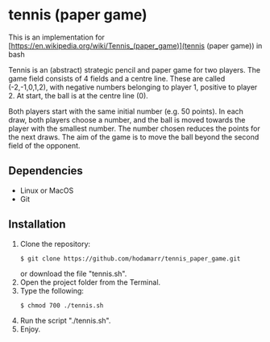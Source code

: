 # tennis (paper game)
This is an implementation for [https://en.wikipedia.org/wiki/Tennis_(paper_game)](tennis (paper game)) in bash

Tennis is an (abstract) strategic pencil and paper game for two players. The game field consists of 4 fields and a centre line. These are called (-2,-1,0,1,2), with negative numbers belonging to player 1, positive to player 2. At start, the ball is at the centre line (0).

Both players start with the same initial number (e.g. 50 points). In each draw, both players choose a number, and the ball is moved towards the player with the smallest number. The number chosen reduces the points for the next draws. The aim of the game is to move the ball beyond the second field of the opponent. 

## Dependencies
* Linux or MacOS
* Git

## Installation
1. Clone the repository:  
    ```
    $ git clone https://github.com/hodamarr/tennis_paper_game.git
    ```
    or download the file "tennis.sh".
2. Open the project folder from the Terminal.
3. Type the following:  
    ```
    $ chmod 700 ./tennis.sh
    ```
4. Run the script "./tennis.sh".
5. Enjoy.
